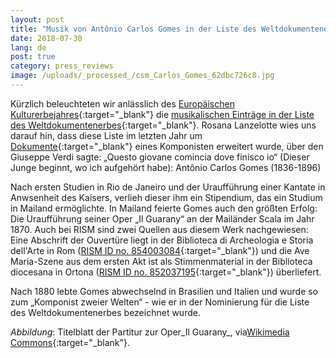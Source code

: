 ```yaml
---
layout: post
title: "Musik von Antônio Carlos Gomes in der Liste des Weltdokumentenerbes der UNESCO"
date: 2018-07-30
lang: de
post: true
category: press_reviews
image: /uploads/_processed_/csm_Carlos_Gomes_62dbc726c8.jpg
---
```



Kürzlich beleuchteten wir anlässlich des [Europäischen Kulturerbejahres](http://europa.eu/cultural-heritage/european-year-cultural-heritage_de){:target="_blank"} die [musikalischen Einträge in der Liste des Weltdokumentenerbes](http://www.rism.info/de/startseite/newsdetails/?tx_ttnews%5BbackPid%5D=2&tx_ttnews%5Btt_news%5D=1625&cHash=e0a933184e2232321f4dc19226b59f74){:target="_blank"}. Rosana Lanzelotte wies uns darauf hin, dass diese Liste im letzten Jahr um [Dokumente](http://www.unesco.org/new/en/communication-and-information/memory-of-the-world/register/full-list-of-registered-heritage/registered-heritage-page-1/antonio-carlos-gomes/){:target="_blank"} eines Komponisten erweitert wurde, über den Giuseppe Verdi sagte: „Questo giovane comincia dove finisco io“ (Dieser Junge beginnt, wo ich aufgehört habe): Antônio Carlos Gomes (1836-1896)

Nach ersten Studien in Rio de Janeiro und der Uraufführung einer Kantate in Anwsenheit des Kaisers, verlieh dieser ihm ein Stipendium, das ein Studium in Mailand ermöglichte. In Mailand feierte Gomes auch den größten Erfolg: Die Uraufführung seiner Oper „Il Guarany“ an der Mailänder Scala im Jahr 1870. Auch bei RISM sind zwei Quellen aus diesem Werk nachgewiesen: Eine Abschrift der Ouvertüre liegt in der Biblioteca di Archeologia e Storia dell'Arte in Rom ([RISM ID no. 854003084](https://opac.rism.info/search?id=854003084&Language=de){:target="_blank"}) und die Ave Maria-Szene aus dem ersten Akt ist als Stimmenmaterial in der Biblioteca diocesana in Ortona ([RISM ID no. 852037195](https://opac.rism.info/search?id=852037195&Language=de){:target="_blank"}) überliefert.

Nach 1880 lebte Gomes abwechselnd in Brasilien und Italien und wurde so zum „Komponist zweier Welten“ - wie er in der Nominierung für die Liste des Weltdokumentenerbes bezeichnet wurde.

_Abbildung_: Titelblatt der Partitur zur Oper_Il Guarany_, via[Wikimedia Commons](https://commons.wikimedia.org/wiki/File:Il_Guarany_Score_Front_Cover.jpg?uselang=en){:target="_blank"}.

<script type="text/javascript">var switchTo5x=true;</script><script type="text/javascript" src="http://w.sharethis.com/button/buttons.js"></script><script type="text/javascript">stLight.options({publisher: "9b601438-1ce1-49d8-bfd7-9cff5df54c17", doNotHash: false, doNotCopy: false, hashAddressBar: false});</script>